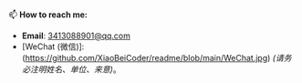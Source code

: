 📫 **How to reach me:**

- **Email**: 3413088901@qq.com
- [WeChat (微信)]: (https://github.com/XiaoBeiCoder/readme/blob/main/WeChat.jpg) *(请务必注明姓名、单位、来意)*。
